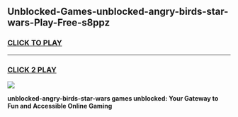 
## Unblocked-Games-unblocked-angry-birds-star-wars-Play-Free-s8ppz
<h3>
<a href="https://premium76.site?title=unblocked-angry-birds-star-wars&ref=21A">CLICK TO PLAY</a></h3>
<hr>

<h3>
<a href="https://premium76.site?title=unblocked-angry-birds-star-wars&ref=21A">CLICK 2 PLAY</a>
  
</h3>

<a href="https://premium76.site?title=unblocked-angry-birds-star-wars&ref=21A"><img src="https://clearcache.store/games.png"></a>


**unblocked-angry-birds-star-wars games unblocked: Your Gateway to Fun and Accessible Online Gaming**
